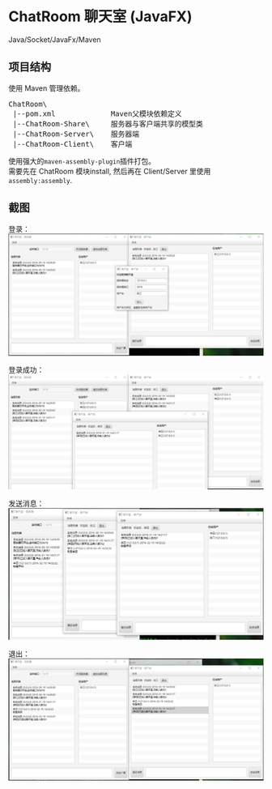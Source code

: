 # ChatRoom 聊天室 (JavaFX)
Java/Socket/JavaFx/Maven

## 项目结构
使用 Maven 管理依赖。
<pre>
ChatRoom\  
 |--pom.xml             Maven父模块依赖定义  
 |--ChatRoom-Share\     服务器与客户端共享的模型类  
 |--ChatRoom-Server\    服务器端  
 |--ChatRoom-Client\    客户端  
</pre>
使用强大的`maven-assembly-plugin`插件打包。  
需要先在 ChatRoom 模块install, 然后再在 Client/Server 里使用 `assembly:assembly`.  

## 截图
登录：  
![Login](screenshots/UserLogin.PNG)  

登录成功：  
![UserList](screenshots/UserListChanges.PNG)  

发送消息：  
![SendMsg](screenshots/SendMsg.PNG)  

退出：  
![Close-Logout](screenshots/CloseWindow.PNG)  